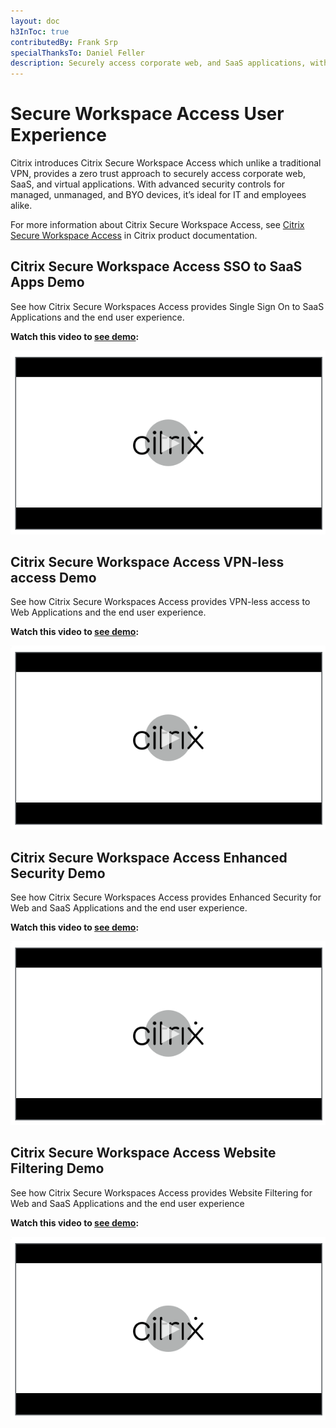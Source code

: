 ```yaml
---
layout: doc
h3InToc: true
contributedBy: Frank Srp
specialThanksTo: Daniel Feller
description: Securely access corporate web, and SaaS applications, with advanced security controls and website filtering for managed, unmanaged, and BYO devices.
---
```

# Secure Workspace Access User Experience

Citrix introduces Citrix Secure Workspace Access which unlike a traditional VPN, provides a zero trust approach to securely access corporate web, SaaS, and virtual applications. With advanced security controls for managed, unmanaged, and BYO devices, it’s ideal for IT and employees alike.

For more information about Citrix Secure Workspace Access, see [Citrix Secure Workspace Access](/en-us/citrix-secure-workspace-access.html) in Citrix product documentation.

## Citrix Secure Workspace Access SSO to SaaS Apps Demo

See how Citrix Secure Workspaces Access provides Single Sign On to SaaS Applications and the end user experience.

**Watch this video to [see demo](https://youtu.be/F0x26hN7ZOM):**

[![Citrix Tech Insight - Citrix Secure Workspace Access SSO to SaaS Apps](/en-us/tech-zone/learn/media/shared_video-placeholder.png)](https://youtu.be/F0x26hN7ZOM)

## Citrix Secure Workspace Access VPN-less access Demo

See how Citrix Secure Workspaces Access provides VPN-less access to Web Applications and the end user experience.

**Watch this video to [see demo](https://youtu.be/pIqfoUwsbwY):**

[![Citrix Tech Insight - Citrix Secure Workspace Access VPN-less access](/en-us/tech-zone/learn/media/shared_video-placeholder.png)](https://youtu.be/pIqfoUwsbwY)

## Citrix Secure Workspace Access Enhanced Security Demo

See how Citrix Secure Workspaces Access provides Enhanced Security for Web and SaaS Applications and the end user experience.

**Watch this video to [see demo](https://youtu.be/9rT-0IIKw6M):**

[![Citrix Tech Insight - Citrix Secure Workspace Access Enhanced Security](/en-us/tech-zone/learn/media/shared_video-placeholder.png)](https://youtu.be/9rT-0IIKw6M)

## Citrix Secure Workspace Access Website Filtering Demo

See how Citrix Secure Workspaces Access provides Website Filtering for Web and SaaS Applications and the end user experience

**Watch this video to [see demo](https://youtu.be/KxxNA8Efuh0):**

[![Citrix Tech Insight - Citrix Secure Workspace Access Website Filtering](/en-us/tech-zone/learn/media/shared_video-placeholder.png)](https://youtu.be/KxxNA8Efuh0)
